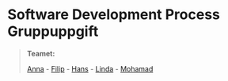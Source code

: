 # Software Development Process Gruppuppgift

> **Teamet:**
>
> [Anna](https://github.com/Falafeln) - [Filip](https://github.com/mellbergfilip) - [Hans](https://github.com/selaxhans) - [Linda](https://github.com/LindaHurtig) - [Mohamad](https://github.com/MohamadOjail)
